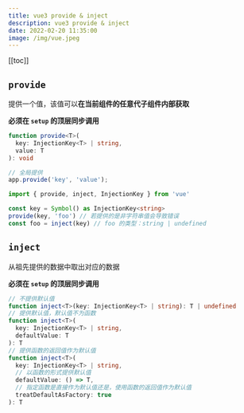 ```yaml
---
title: vue3 provide & inject
description: vue3 provide & inject
date: 2022-02-20 11:35:00
image: /img/vue.jpeg
---
```


[[toc]]

## `provide`

提供一个值，该值可以**在当前组件的任意代子组件内部获取**

**必须在 `setup` 的顶层同步调用**

```ts
function provide<T>(
  key: InjectionKey<T> | string,
  value: T
): void

// 全局提供
app.provide('key', 'value');

import { provide, inject, InjectionKey } from 'vue'

const key = Symbol() as InjectionKey<string>
provide(key, 'foo') // 若提供的是非字符串值会导致错误
const foo = inject(key) // foo 的类型：string | undefined
```

## `inject`

从祖先提供的数据中取出对应的数据

**必须在 `setup` 的顶层同步调用**

```ts
// 不提供默认值
function inject<T>(key: InjectionKey<T> | string): T | undefined
// 提供默认值，默认值不为函数
function inject<T>(
  key: InjectionKey<T> | string,
  defaultValue: T
): T
// 提供函数的返回值作为默认值
function inject<T>(
  key: InjectionKey<T> | string,
  // 以函数的形式提供默认值
  defaultValue: () => T,
  // 指定函数是直接作为默认值还是，使用函数的返回值作为默认值
  treatDefaultAsFactory: true
): T
```